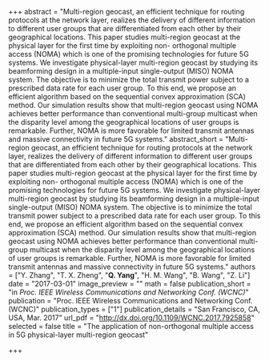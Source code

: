 +++
abstract = "Multi-region geocast, an efficient technique for routing protocols at the network layer, realizes the delivery of different information to different user groups that are differentiated from each other by their geographical locations. This paper studies multi-region geocast at the physical layer for the first time by exploiting non- orthogonal multiple access (NOMA) which is one of the promising technologies for future 5G systems. We investigate physical-layer multi-region geocast by studying its beamforming design in a multiple-input single-output (MISO) NOMA system. The objective is to minimize the total transmit power subject to a prescribed data rate for each user group. To this end, we propose an efficient algorithm based on the sequential convex approximation (SCA) method. Our simulation results show that multi-region geocast using NOMA achieves better performance than conventional multi-group multicast when the disparity level among the geographical locations of user groups is remarkable. Further, NOMA is more favorable for limited transmit antennas and massive connectivity in future 5G systems."
abstract_short = "Multi-region geocast, an efficient technique for routing protocols at the network layer, realizes the delivery of different information to different user groups that are differentiated from each other by their geographical locations. This paper studies multi-region geocast at the physical layer for the first time by exploiting non- orthogonal multiple access (NOMA) which is one of the promising technologies for future 5G systems. We investigate physical-layer multi-region geocast by studying its beamforming design in a multiple-input single-output (MISO) NOMA system. The objective is to minimize the total transmit power subject to a prescribed data rate for each user group. To this end, we propose an efficient algorithm based on the sequential convex approximation (SCA) method. Our simulation results show that multi-region geocast using NOMA achieves better performance than conventional multi-group multicast when the disparity level among the geographical locations of user groups is remarkable. Further, NOMA is more favorable for limited transmit antennas and massive connectivity in future 5G systems."
authors = ["Y. Zhang", "T. X. Zheng", "**Q. Yang**", "H. M. Wang", "B. Wang", "Z. Li"]
date = "2017-03-01"
image_preview = ""
math = false
publication_short = "in *Proc. IEEE Wireless Communications and Networking Conf. (WCNC)*"
publication = "Proc. IEEE Wireless Communications and Networking Conf. (WCNC)"
publication_types = ["1"]
publication_details = "San Francisco, CA, USA, Mar. 2017"
url_pdf = "http://dx.doi.org/10.1109/WCNC.2017.7925858"
selected = false
title = "The application of non-orthogonal multiple access in 5G physical-layer multi-region geocast"


+++